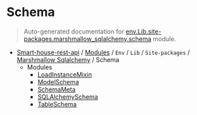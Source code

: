 # Schema

> Auto-generated documentation for [env.Lib.site-packages.marshmallow_sqlalchemy.schema](..\..\..\..\..\..\env\Lib\site-packages\marshmallow_sqlalchemy\schema\__init__.py) module.

- [Smart-house-rest-api](..\..\..\..\..\README.md#description) / [Modules](..\..\..\..\..\MODULES.md#smart-house-rest-api-modules) / `Env` / `Lib` / `Site-packages` / [Marshmallow Sqlalchemy](..\index.md#marshmallow-sqlalchemy) / Schema
    - Modules
        - [LoadInstanceMixin](load_instance_mixin.md#loadinstancemixin)
        - [ModelSchema](model_schema.md#modelschema)
        - [SchemaMeta](schema_meta.md#schemameta)
        - [SQLAlchemySchema](sqlalchemy_schema.md#sqlalchemyschema)
        - [TableSchema](table_schema.md#tableschema)
